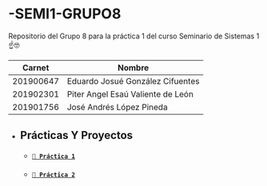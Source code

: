 # -SEMI1-GRUPO8
Repositorio del Grupo 8 para la práctica 1 del curso Seminario de Sistemas 1 ☝️🤓

 **Carnet** | **Nombre** |
| ------ | ------ |
| 201900647 | Eduardo Josué González Cifuentes |
| 201902301 | Piter Angel Esaú Valiente de León |
| 201901756 | José Andrés López Pineda |


- ## Prácticas Y Proyectos
    - #### [`💾 Práctica 1`](./Practica1/)
    - #### [`💾 Práctica 2`](./Practica2/)
